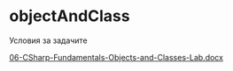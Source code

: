 # objectAndClass

Условия за задачите

[06-CSharp-Fundamentals-Objects-and-Classes-Lab.docx](https://github.com/user-attachments/files/20929413/06-CSharp-Fundamentals-Objects-and-Classes-Lab.docx)

